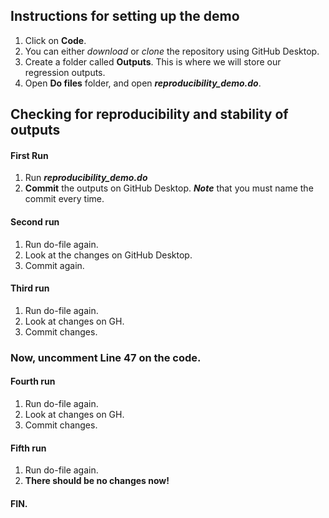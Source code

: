 ## Instructions for setting up the demo
1. Click on **Code**.
2. You can either *download* or *clone* the repository using GitHub Desktop.
3. Create a folder called **Outputs**. This is where we will store our regression outputs.
4. Open **Do files** folder, and open ***reproducibility_demo.do***.

## Checking for reproducibility and stability of outputs
#### First Run 
1. Run ***reproducibility_demo.do***
2. **Commit** the outputs on GitHub Desktop. ***Note*** that you must name the commit every time.
#### Second run 
 1. Run do-file again.
 2. Look at the changes on GitHub Desktop.
 3. Commit again.
#### Third run
 1. Run do-file again.
 2. Look at changes on GH.
 3. Commit changes.

### Now, uncomment Line 47 on the code.

#### Fourth run
1. Run do-file again.
2. Look at changes on GH.
3. Commit changes.

#### Fifth run
1. Run do-file again.
2. **There should be no changes now!**

#### FIN.
